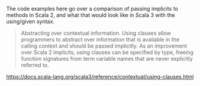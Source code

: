 The code examples here go over a comparison of passing implicits to methods in Scala 2, and what that would
look like in Scala 3 with the using/given syntax.

> Abstracting over contextual information. Using clauses allow programmers to abstract over information that is available in the calling context and should be passed implicitly. As an improvement over Scala 2 implicits, using clauses can be specified by type, freeing function signatures from term variable names that are never explicitly referred to.

https://docs.scala-lang.org/scala3/reference/contextual/using-clauses.html